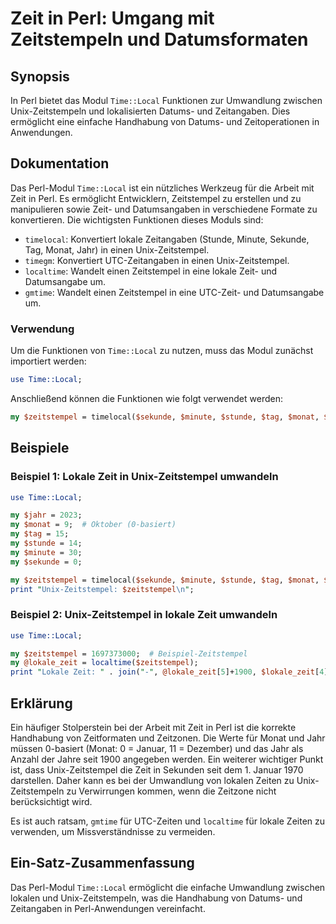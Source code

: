 <!--
Meta Description: # Zeit in Perl: Umgang mit Zeitstempeln und Datumsformaten ## Synopsis In Perl bietet das Modul `Time::Local` Funktionen zur Umwandlung zwischen Unix-...
Meta Keywords: zeitstempel, und, perl, zeit, die
-->

# Zeit in Perl: Umgang mit Zeitstempeln und Datumsformaten

## Synopsis
In Perl bietet das Modul `Time::Local` Funktionen zur Umwandlung zwischen Unix-Zeitstempeln und lokalisierten Datums- und Zeitangaben. Dies ermöglicht eine einfache Handhabung von Datums- und Zeitoperationen in Anwendungen.

## Dokumentation
Das Perl-Modul `Time::Local` ist ein nützliches Werkzeug für die Arbeit mit Zeit in Perl. Es ermöglicht Entwicklern, Zeitstempel zu erstellen und zu manipulieren sowie Zeit- und Datumsangaben in verschiedene Formate zu konvertieren. Die wichtigsten Funktionen dieses Moduls sind:

- `timelocal`: Konvertiert lokale Zeitangaben (Stunde, Minute, Sekunde, Tag, Monat, Jahr) in einen Unix-Zeitstempel.
- `timegm`: Konvertiert UTC-Zeitangaben in einen Unix-Zeitstempel.
- `localtime`: Wandelt einen Zeitstempel in eine lokale Zeit- und Datumsangabe um.
- `gmtime`: Wandelt einen Zeitstempel in eine UTC-Zeit- und Datumsangabe um.

### Verwendung
Um die Funktionen von `Time::Local` zu nutzen, muss das Modul zunächst importiert werden:

```perl
use Time::Local;
```

Anschließend können die Funktionen wie folgt verwendet werden:

```perl
my $zeitstempel = timelocal($sekunde, $minute, $stunde, $tag, $monat, $jahr);
```

## Beispiele

### Beispiel 1: Lokale Zeit in Unix-Zeitstempel umwandeln
```perl
use Time::Local;

my $jahr = 2023;
my $monat = 9;  # Oktober (0-basiert)
my $tag = 15;
my $stunde = 14;
my $minute = 30;
my $sekunde = 0;

my $zeitstempel = timelocal($sekunde, $minute, $stunde, $tag, $monat, $jahr);
print "Unix-Zeitstempel: $zeitstempel\n";
```

### Beispiel 2: Unix-Zeitstempel in lokale Zeit umwandeln
```perl
use Time::Local;

my $zeitstempel = 1697373000;  # Beispiel-Zeitstempel
my @lokale_zeit = localtime($zeitstempel);
print "Lokale Zeit: " . join("-", @lokale_zeit[5]+1900, $lokale_zeit[4]+1, $lokale_zeit[3]) . "\n";
```

## Erklärung
Ein häufiger Stolperstein bei der Arbeit mit Zeit in Perl ist die korrekte Handhabung von Zeitformaten und Zeitzonen. Die Werte für Monat und Jahr müssen 0-basiert (Monat: 0 = Januar, 11 = Dezember) und das Jahr als Anzahl der Jahre seit 1900 angegeben werden. Ein weiterer wichtiger Punkt ist, dass Unix-Zeitstempel die Zeit in Sekunden seit dem 1. Januar 1970 darstellen. Daher kann es bei der Umwandlung von lokalen Zeiten zu Unix-Zeitstempeln zu Verwirrungen kommen, wenn die Zeitzone nicht berücksichtigt wird.

Es ist auch ratsam, `gmtime` für UTC-Zeiten und `localtime` für lokale Zeiten zu verwenden, um Missverständnisse zu vermeiden. 

## Ein-Satz-Zusammenfassung
Das Perl-Modul `Time::Local` ermöglicht die einfache Umwandlung zwischen lokalen und Unix-Zeitstempeln, was die Handhabung von Datums- und Zeitangaben in Perl-Anwendungen vereinfacht.